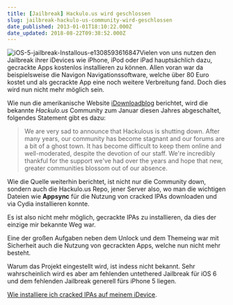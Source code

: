 ```yaml
---
title: [Jailbreak] Hackulo.us wird geschlossen
slug: jailbreak-hackulo-us-community-wird-geschlossen
date_published: 2013-01-01T18:10:22.000Z
date_updated: 2018-08-22T09:38:52.000Z
---
```


![iOS-5-jailbreak-Installous-e1308593616847](//http://picdump.thafaker.de/2013/01/iOS-5-jailbreak-Installous-e1308593616847-100x100.png)Vielen von uns nutzen den Jailbreak ihrer iDevices wie iPhone, iPod oder iPad hauptsächlich dazu, gecrackte Apps kostenlos installieren zu können. Allen voran war da beispielsweise die Navigon Navigationssoftware, welche über 80 Euro kostet und als gecrackte App eine noch weitere Verbreitung fand. Doch dies wird nun nicht mehr möglich sein. 

Wie nun die amerikanische Website [iDownloadblog](http://www.idownloadblog.com/2012/12/30/hackulous-installous-shut-down/) berichtet, wird die bekannte *Hackulo.us* Community zum Januar diesen Jahres abgeschaltet, folgendes Statement gibt es dazu:

> We are very sad to announce that Hackulous is shutting down. After many years, our community has become stagnant and our forums are a bit of a ghost town. It has become difficult to keep them online and well-moderated, despite the devotion of our staff. We're incredibly thankful for the support we've had over the years and hope that new, greater communities blossom out of our absence.

Wie die Quelle weiterhin berichtet, ist nicht nur die Community down, sondern auch die Hackulo.us Repo, jener Server also, wo man die wichtigen Dateien wie **Appsync** für die Nutzung von cracked IPAs downloaden und via Cydia installieren konnte.

Es ist also nicht mehr möglich, gecrackte IPAs zu installieren, da dies der einzige mir bekannte Weg war.

Eine der großen Aufgaben neben dem Unlock und dem Themeing war mit Sicherheit auch die Nutzung von gecrackten Apps, welche nun nicht mehr besteht.

Warum das Projekt eingestellt wird, ist indess nicht bekannt. Sehr wahrscheinlich wird es aber am fehlenden untethered Jailbreak für iOS 6 und dem fehlenden Jailbreak generell fürs iPhone 5 liegen.

[Wie installiere ich cracked IPAs auf meinem iDevice](__GHOST_URL__/wie-installiere-ich-ipa-dateien-auf-meinem-ipodiphone/).
